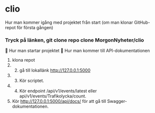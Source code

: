 # clio


Hur man kommer igång med projektet från start (om man klonar GitHub-repot för
första gången)
### Tryck på länken, git clone repo clone MorgonNyheter/clio
 Hur man startar projektet
 Hur man kommer till API-dokumentationen

1. klona repot 
2. 2. gå till lokallänk http://127.0.0.1:5000  
3. 3. Kör scriptet. 
4. 4. Kör endpoint /api/v1/events/latest eller api/v1/events/Trafikolycka/count. 
5. Kör http://127.0.0.1:5000/api/docs/  för att gå till Swagger-dokumentationen.

